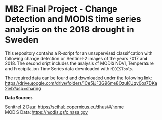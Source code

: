 # MB2 Final Project - Change Detection and MODIS time series analysis on the 2018 drought in Sweden

This repository contains a R-script for an unsupervised classification with following change detection on Sentinel-2 images of the years 2017 and 2018. The second sript includes the analysis of MODIS NDVI, Temperature and Precipitation Time Series data downloaded with `MODISTools`.

The required data can be found and downloaded under the following link: https://drive.google.com/drive/folders/1Ce5jJF3G96me8OzuI8Uqy0oa7DKa2ivb?usp=sharing


**Data Sources**

Senitnel 2 Data: https://scihub.copernicus.eu/dhus/#/home                                                                                                                 
MODIS Data: https://modis.gsfc.nasa.gov


